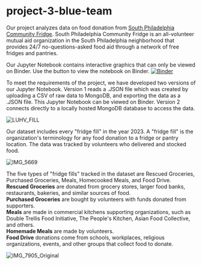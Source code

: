 # project-3-blue-team

Our project analyzes data on food donation from [South Philadelphia Community Fridge](https://www.southphillyfridge.com). South Philadelphia Community Fridge is an all-volunteer mutual aid organization in the South Philadelphia neighborhood that provides 24/7 no-questions-asked food aid through a network of free fridges and pantries. 

Our Jupyter Notebook contains interactive graphics that can only be viewed on Binder. Use the button to view the notebook on Binder.
[![Binder](https://mybinder.org/badge_logo.svg)](https://mybinder.org/v2/gh/vjayne93/project-3-blue-team/HEAD?labpath=fridge_fills_draft.ipynb)

To meet the requirements of the project, we have developed two versions of our Jupyter Notebook. Version 1 reads a .JSON file which was created by uploading a CSV of raw data to MongoDB, and exporting the data as a .JSON file. This Jupyter Notebook can be viewed on Binder. Version 2 connects directly to a locally hosted MongoDB database to access the data.  

![LUHV_FILL](https://github.com/vjayne93/project-3-blue-team/assets/152992214/faa4be10-6c31-4147-a5cd-9e6e1b88a756)

Our dataset includes every "fridge fill" in the year 2023. A "fridge fill" is the organization's terminology for any food donation to a fridge or pantry location. The data was tracked by volunteers who delivered and stocked food.  

![IMG_5669](https://github.com/vjayne93/project-3-blue-team/assets/152992214/3c586e3a-bc59-4f98-b290-f02d997ae32b)

The five types of "fridge fills" tracked in the dataset are Rescued Groceries, Purchased Groceries, Meals, Homecooked Meals, and Food Drive. <br>
<b>Rescued Groceries</b> are donated from grocery stores, larger food banks, restaurants, bakeries, and similar sources of food. <br>
<b>Purchased Groceries</b> are bought by volunteers with funds donated from supporters. <br>
<b>Meals</b> are made in commercial kitchens supporting organizations, such as Double Trellis Food Initiative, The People's Kitchen, Asian Food Collective, and others.<br>
<b>Homemade Meals</b> are made by volunteers. <br>
<b>Food Drive</b> donations come from schools, workplaces, religious organizations, events, and other groups that collect food to donate. <br>

![IMG_7905_Original](https://github.com/vjayne93/project-3-blue-team/assets/152992214/21d9122c-c59b-4cf8-9557-1b54dd5e4d0c)
